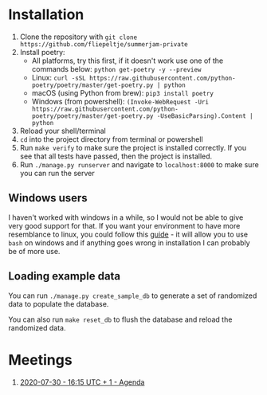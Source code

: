 # Installation

1. Clone the repository with `git clone https://github.com/fliepeltje/summerjam-private`
2. Install poetry:
   - All platforms, try this first, if it doesn't work use one of the commands below: `python get-poetry -y --preview`
   - Linux: `curl -sSL https://raw.githubusercontent.com/python-poetry/poetry/master/get-poetry.py | python`
   - macOS (using Python from brew): `pip3 install poetry`
   - Windows (from powershell): `(Invoke-WebRequest -Uri https://raw.githubusercontent.com/python-poetry/poetry/master/get-poetry.py -UseBasicParsing).Content | python`
3. Reload your shell/terminal
4. `cd` into the project directory from terminal or powershell
5. Run `make verify` to make sure the project is installed correctly. If you see that all tests have passed, then the project is installed.
6. Run `./manage.py runserver` and navigate to `localhost:8000` to make sure you can run the server

## Windows users
I haven't worked with windows in a while, so I would not be able to give very good support for that. If you want your environment to have more resemblance to linux, you could follow this [guide](https://www.laptopmag.com/articles/use-bash-shell-windows-10) - it will allow you to use `bash` on windows and if anything goes wrong in installation I can probably be of more use.

## Loading example data
You can run `./manage.py create_sample_db` to generate a set of randomized data to populate the database. 

You can also run `make reset_db` to flush the database and reload the randomized data.

# Meetings
1. [2020-07-30 - 16:15 UTC + 1 - Agenda](meetings/2020_07_30.md) 
